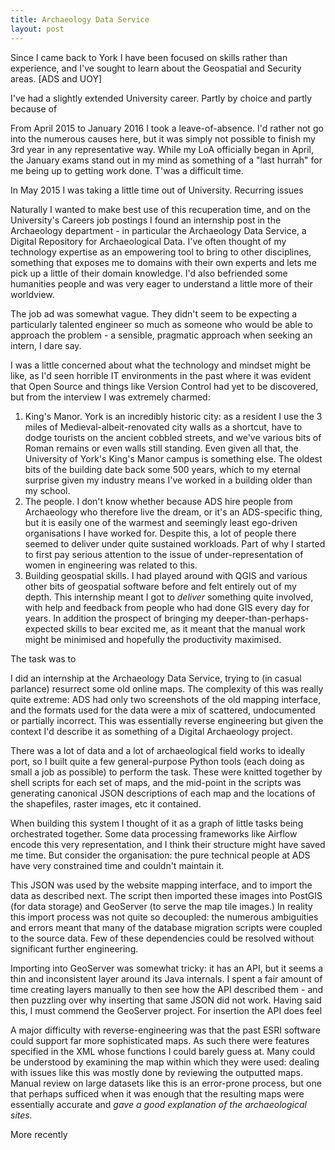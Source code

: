 ```yaml
---
title: Archaeology Data Service
layout: post
---
```


Since I came back to York I have been focused on skills rather than experience, and I've sought to learn about the Geospatial and Security areas. [ADS and UOY]

I've had a slightly extended University career. Partly by choice and partly because of



 From April 2015 to January 2016 I took a leave-of-absence. I'd rather not go into the numerous causes here, but it was simply not possible to finish my 3rd year in any representative way. While my LoA officially began in April, the January exams stand out in my mind as something of a "last hurrah" for me being up to getting work done. T'was a difficult time.

In May 2015 I was taking a little time out of University. Recurring issues

Naturally I wanted to make best use of this recuperation time, and on the University's Careers job postings I found an internship post in the Archaeology department - in particular the Archaeology Data Service, a Digital Repository for Archaeological Data. I've often thought of my technology expertise as an empowering tool to bring to other disciplines, something that exposes me to domains with their own experts and lets me pick up a little of their domain knowledge. I'd also befriended some humanities people and was very eager to understand a little more of their worldview.

The job ad was somewhat vague. They didn't seem to be expecting a particularly talented engineer so much as someone who would be able to approach the problem - a sensible, pragmatic approach when seeking an intern, I dare say.

I was a little concerned about what the technology and mindset might be like, as I'd seen horrible IT environments in the past where it was evident that Open Source and things like Version Control had yet to be discovered, but from the interview I was extremely charmed:

1. King's Manor. York is an incredibly historic city: as a resident I use the 3 miles of Medieval-albeit-renovated city walls as a shortcut, have to dodge tourists on the ancient cobbled streets, and we've various bits of Roman remains or even walls still standing. Even given all that, the University of York's King's Manor campus is something else. The oldest bits of the building date back some 500 years, which to my eternal surprise given my industry means I've worked in a building older than my school.
2. The people. I don't know whether because ADS hire people from Archaeology who therefore live the dream, or it's an ADS-specific thing, but it is easily one of the warmest and seemingly least ego-driven organisations I have worked for. Despite this, a lot of people there seemed to deliver under quite sustained workloads. Part of why I started to first pay serious attention to the issue of under-representation of women in engineering was related to this.
3. Building geospatial skills. I had played around with QGIS and various other bits of geospatial software before and felt entirely out of my depth. This internship meant I got to *deliver* something quite involved, with help and feedback from people who had done GIS every day for years. In addition the prospect of bringing my deeper-than-perhaps-expected skills to bear excited me, as it meant that the manual work might be minimised and hopefully the productivity maximised.

The task was to

I did an internship at the Archaeology Data Service, trying to (in casual parlance) resurrect some old online maps. The complexity of this was really quite extreme: ADS had only two screenshots of the old mapping interface, and the formats used for the data were a mix of scattered, undocumented or partially incorrect. This was essentially reverse engineering but given the context I'd describe it as something of a Digital Archaeology project.

There was a lot of data and a lot of archaeological field works to ideally port, so I built quite a few general-purpose Python tools (each doing as small a job as possible) to perform the task. These were knitted together by shell scripts for each set of maps, and the mid-point in the scripts was generating canonical JSON descriptions of each map and the locations of the shapefiles, raster images, etc it contained.

When building this system I thought of it as a graph of little tasks being orchestrated together. Some data processing frameworks like Airflow encode this very representation, and I think their structure might have saved me time. But consider the organisation: the pure technical people at ADS have very constrained time and couldn't maintain it.

<!--If working in a bigger engineering organisation I'd happily use a data processing framework. If there were hard performance requirements and you couldn't just buy more servers I'd happily code an asynchronous service. However a little academic department doesn't have the technical throughput to maintain it.

The If you have devops or an ops team I'll happily use such a data processing framework; if you have hard performance requirements and can't just buy more servers I'll happily code an asynchronous server. But if you're a little academic department, working on a problem caused by a company killing off their own technology? I best use so

Nah. Use things that have enough momentum to be around and supported by the community in 10 or 15 years so they don't have to hire an intern to fix things. Something we discussed quite a bit was how to -->


This JSON was used by the website mapping interface, and to import the data as described next. The script then imported these images into PostGIS (for data storage) and GeoServer (to serve the map tile images.) In reality this import process was not quite so decoupled: the numerous ambiguities and errors meant that many of the database migration scripts were coupled to the source data. Few of these dependencies could be resolved without significant further engineering.

Importing into GeoServer was somewhat tricky: it has an API, but it seems a thin and inconsistent layer around its Java internals. I spent a fair amount of time creating layers manually to then see how the API described them - and then puzzling over why inserting that same JSON did not work. Having said this, I must commend the GeoServer project. For insertion the API does feel

A major difficulty with reverse-engineering was that the past ESRI software could support far more sophisticated maps. As such there were features specified in the XML whose functions I could barely guess at. Many could be understood by examining the map within which they were used: dealing with issues like this was mostly done by reviewing the outputted maps. Manual review on large datasets like this is an error-prone process, but one that perhaps sufficed when it was enough that the resulting maps were essentially accurate and *gave a good explanation of the archaeological sites.*

 More recently

